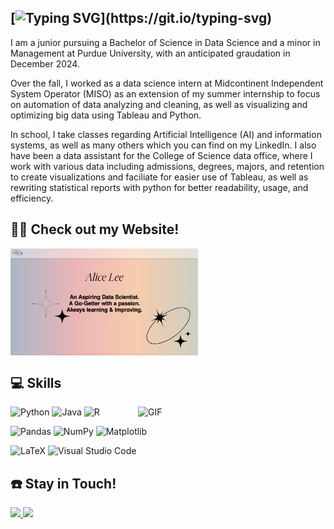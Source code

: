 ## [![Typing SVG](https://readme-typing-svg.demolab.com?font=Fira+Code&size=29&duration=4996&pause=1000&color=B687F7&center=true&vCenter=true&width=470&height=44&lines=Hi%2C+I'm+Alice+Lee%2C+Welcome!)](https://git.io/typing-svg)


I am a junior pursuing a Bachelor of Science in Data Science and a minor in Management at Purdue University, with an anticipated graudation in December 2024.  
  
Over the fall, I worked as a data science intern at Midcontinent Independent System Operator (MISO) as an extension of my summer internship to focus on automation of data analyzing and cleaning, as well as visualizing and optimizing big data using Tableau and Python.

In school, I take classes regarding Artificial Intelligence (AI) and information systems, as well as many others which you can find on my LinkedIn. I also have been a data assistant for the College of Science data office, where I work with various data including admissions, degrees, majors, and retention to create visualizations and faciliate for easier use of Tableau, as well as rewriting statistical reports with python for better readability, usage, and efficiency.

## 👩‍💻 Check out my Website!
<img align= "center" alt="GIF" src="Website.png" width="300" />

## :computer: Skills 
<img align= "right" alt="GIF" src="https://github.com/alicehaemi/alicehaemi/assets/88690930/7ac56a3d-3e27-44e1-b285-617286740296" width="300" />

![Python](https://img.shields.io/badge/python-3670A0?style=for-the-badge&logo=python&logoColor=ffdd54)
![Java](https://img.shields.io/badge/java-%23ED8B00.svg?style=for-the-badge&logo=openjdk&logoColor=white)
![R](https://img.shields.io/badge/r-%23276DC3.svg?style=for-the-badge&logo=r&logoColor=white)  

![Pandas](https://img.shields.io/badge/pandas-%23150458.svg?style=for-the-badge&logo=pandas&logoColor=white)
![NumPy](https://img.shields.io/badge/numpy-%23013243.svg?style=for-the-badge&logo=numpy&logoColor=white)
![Matplotlib](https://img.shields.io/badge/Matplotlib-%23ffffff.svg?style=for-the-badge&logo=Matplotlib&logoColor=black)  

![LaTeX](https://img.shields.io/badge/latex-%23008080.svg?style=for-the-badge&logo=latex&logoColor=white)
![Visual Studio Code](https://img.shields.io/badge/Visual%20Studio%20Code-0078d7.svg?style=for-the-badge&logo=visual-studio-code&logoColor=white)

## :phone: Stay in Touch!

<a href="https://www.linkedin.com/in/haemi-lee/">
<img src="https://img.shields.io/badge/linkedin-%230077B5.svg?&style=for-the-badge&logo=linkedin&logoColor=white" height=25>  
</a> 

<a href="mailto: alicehaemilee@gmail.com"> 
<img src="https://img.shields.io/badge/Gmail-D14836?style=for-the-badge&logo=gmail&logoColor=white" height=25>
</a>
